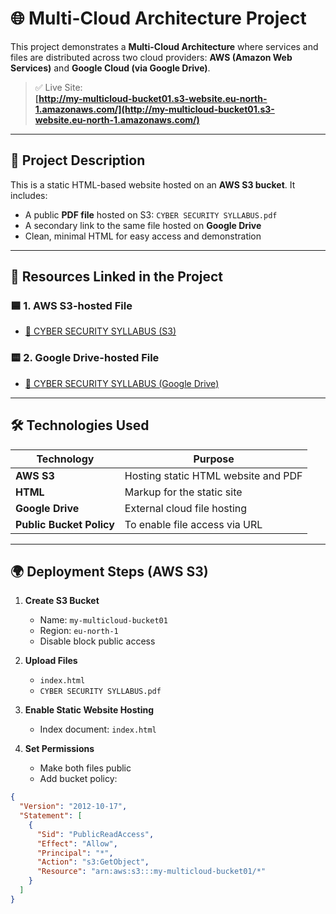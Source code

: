 # 🌐 Multi-Cloud Architecture Project

This project demonstrates a **Multi-Cloud Architecture** where services and files are distributed across two cloud providers: **AWS (Amazon Web Services)** and **Google Cloud (via Google Drive)**.

> ✅ Live Site:  
> **[http://my-multicloud-bucket01.s3-website.eu-north-1.amazonaws.com/](http://my-multicloud-bucket01.s3-website.eu-north-1.amazonaws.com/)**

---

## 📄 Project Description

This is a static HTML-based website hosted on an **AWS S3 bucket**. It includes:

- A public **PDF file** hosted on S3: `CYBER SECURITY SYLLABUS.pdf`
- A secondary link to the same file hosted on **Google Drive**
- Clean, minimal HTML for easy access and demonstration

---

## 🔗 Resources Linked in the Project

### 🟦 1. AWS S3-hosted File
- [📄 CYBER SECURITY SYLLABUS (S3)](http://my-multicloud-bucket01.s3-website.eu-north-1.amazonaws.com/CYBER%20SECURITY%20SYLLABUS.pdf)

### 🟨 2. Google Drive-hosted File
- [🔗 CYBER SECURITY SYLLABUS (Google Drive)](https://drive.google.com/file/d/10ycESTh2aV3fziISBCoaJhNH71Q2NCAS/view?usp=sharing)

---

## 🛠️ Technologies Used

| Technology | Purpose |
|------------|---------|
| **AWS S3** | Hosting static HTML website and PDF |
| **HTML**   | Markup for the static site |
| **Google Drive** | External cloud file hosting |
| **Public Bucket Policy** | To enable file access via URL |

---

## 🌍 Deployment Steps (AWS S3)

1. **Create S3 Bucket**
   - Name: `my-multicloud-bucket01`
   - Region: `eu-north-1`
   - Disable block public access

2. **Upload Files**
   - `index.html`
   - `CYBER SECURITY SYLLABUS.pdf`

3. **Enable Static Website Hosting**
   - Index document: `index.html`

4. **Set Permissions**
   - Make both files public
   - Add bucket policy:

```json
{
  "Version": "2012-10-17",
  "Statement": [
    {
      "Sid": "PublicReadAccess",
      "Effect": "Allow",
      "Principal": "*",
      "Action": "s3:GetObject",
      "Resource": "arn:aws:s3:::my-multicloud-bucket01/*"
    }
  ]
}

